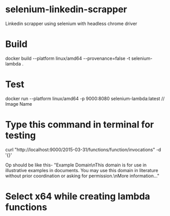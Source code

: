 # selenium-linkedin-scrapper
Linkedin scrapper using selenium with headless chrome driver


# Build
docker build --platform linux/amd64 --provenance=false -t selenium-lambda .

# Test
docker run --platform linux/amd64 -p 9000:8080 selenium-lambda:latest // Image Name


# Type this command in terminal for testing
curl "http://localhost:9000/2015-03-31/functions/function/invocations" -d '{}'

Op should be like this-
"Example Domain\nThis domain is for use in illustrative examples in documents. You may use this domain in literature without prior coordination or asking for permission.\nMore information..."

# Select x64 while creating lambda functions 
